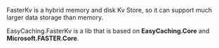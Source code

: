 FasterKv is a hybrid memory and disk Kv Store, so it can support much larger data storage than memory.

EasyCaching.FasterKv is a lib that is based on **EasyCaching.Core** and **Microsoft.FASTER.Core**.